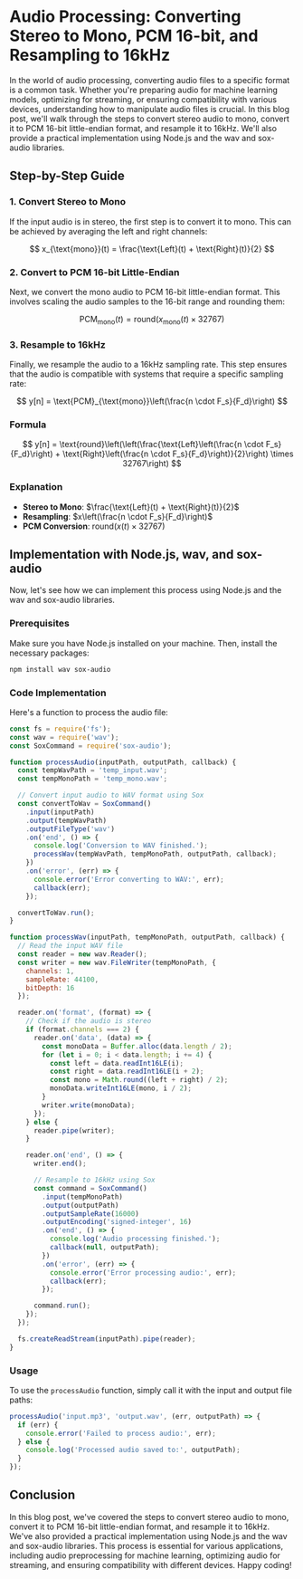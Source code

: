 # Audio Processing: Converting Stereo to Mono, PCM 16-bit, and Resampling to 16kHz

In the world of audio processing, converting audio files to a specific format is a common task. Whether you're preparing audio for machine learning models, optimizing for streaming, or ensuring compatibility with various devices, understanding how to manipulate audio files is crucial. In this blog post, we'll walk through the steps to convert stereo audio to mono, convert it to PCM 16-bit little-endian format, and resample it to 16kHz. We'll also provide a practical implementation using Node.js and the wav and sox-audio libraries.

## Step-by-Step Guide

### 1. Convert Stereo to Mono

If the input audio is in stereo, the first step is to convert it to mono. This can be achieved by averaging the left and right channels:

$$ x_{\text{mono}}(t) = \frac{\text{Left}(t) + \text{Right}(t)}{2} $$

### 2. Convert to PCM 16-bit Little-Endian

Next, we convert the mono audio to PCM 16-bit little-endian format. This involves scaling the audio samples to the 16-bit range and rounding them:

$$ \text{PCM}_{\text{mono}}(t) = \text{round}(x_{\text{mono}}(t) \times 32767) $$

### 3. Resample to 16kHz

Finally, we resample the audio to a 16kHz sampling rate. This step ensures that the audio is compatible with systems that require a specific sampling rate:

$$ y[n] = \text{PCM}_{\text{mono}}\left(\frac{n \cdot F_s}{F_d}\right) $$

### Formula

$$ y[n] = \text{round}\left(\left(\frac{\text{Left}\left(\frac{n \cdot F_s}{F_d}\right) + \text{Right}\left(\frac{n \cdot F_s}{F_d}\right)}{2}\right) \times 32767\right) $$

### Explanation

- **Stereo to Mono**: $\frac{\text{Left}(t) + \text{Right}(t)}{2}$
- **Resampling**: $x\left(\frac{n \cdot F_s}{F_d}\right)$
- **PCM Conversion**: $\text{round}(x(t) \times 32767)$

## Implementation with Node.js, wav, and sox-audio
Now, let's see how we can implement this process using Node.js and the wav and sox-audio libraries.

### Prerequisites

Make sure you have Node.js installed on your machine. Then, install the necessary packages:

```bash
npm install wav sox-audio
```

### Code Implementation

Here's a function to process the audio file:

```javascript
const fs = require('fs');
const wav = require('wav');
const SoxCommand = require('sox-audio');

function processAudio(inputPath, outputPath, callback) {
  const tempWavPath = 'temp_input.wav';
  const tempMonoPath = 'temp_mono.wav';

  // Convert input audio to WAV format using Sox
  const convertToWav = SoxCommand()
    .input(inputPath)
    .output(tempWavPath)
    .outputFileType('wav')
    .on('end', () => {
      console.log('Conversion to WAV finished.');
      processWav(tempWavPath, tempMonoPath, outputPath, callback);
    })
    .on('error', (err) => {
      console.error('Error converting to WAV:', err);
      callback(err);
    });

  convertToWav.run();
}

function processWav(inputPath, tempMonoPath, outputPath, callback) {
  // Read the input WAV file
  const reader = new wav.Reader();
  const writer = new wav.FileWriter(tempMonoPath, {
    channels: 1,
    sampleRate: 44100,
    bitDepth: 16
  });

  reader.on('format', (format) => {
    // Check if the audio is stereo
    if (format.channels === 2) {
      reader.on('data', (data) => {
        const monoData = Buffer.alloc(data.length / 2);
        for (let i = 0; i < data.length; i += 4) {
          const left = data.readInt16LE(i);
          const right = data.readInt16LE(i + 2);
          const mono = Math.round((left + right) / 2);
          monoData.writeInt16LE(mono, i / 2);
        }
        writer.write(monoData);
      });
    } else {
      reader.pipe(writer);
    }

    reader.on('end', () => {
      writer.end();

      // Resample to 16kHz using Sox
      const command = SoxCommand()
        .input(tempMonoPath)
        .output(outputPath)
        .outputSampleRate(16000)
        .outputEncoding('signed-integer', 16)
        .on('end', () => {
          console.log('Audio processing finished.');
          callback(null, outputPath);
        })
        .on('error', (err) => {
          console.error('Error processing audio:', err);
          callback(err);
        });

      command.run();
    });
  });

  fs.createReadStream(inputPath).pipe(reader);
}
```

### Usage

To use the `processAudio` function, simply call it with the input and output file paths:

```javascript
processAudio('input.mp3', 'output.wav', (err, outputPath) => {
  if (err) {
    console.error('Failed to process audio:', err);
  } else {
    console.log('Processed audio saved to:', outputPath);
  }
});
```

## Conclusion

In this blog post, we've covered the steps to convert stereo audio to mono, convert it to PCM 16-bit little-endian format, and resample it to 16kHz. We've also provided a practical implementation using Node.js and the wav and sox-audio libraries. This process is essential for various applications, including audio preprocessing for machine learning, optimizing audio for streaming, and ensuring compatibility with different devices. Happy coding!
